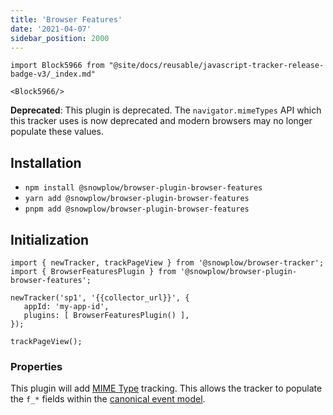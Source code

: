 ```yaml
---
title: 'Browser Features'
date: '2021-04-07'
sidebar_position: 2000
---
```


```mdx-code-block
import Block5966 from "@site/docs/reusable/javascript-tracker-release-badge-v3/_index.md"

<Block5966/>
```

**Deprecated**: This plugin is deprecated. The `navigator.mimeTypes` API which this tracker uses is now deprecated and modern browsers may no longer populate these values.

## Installation

- `npm install @snowplow/browser-plugin-browser-features`
- `yarn add @snowplow/browser-plugin-browser-features`
- `pnpm add @snowplow/browser-plugin-browser-features`

## Initialization

```
import { newTracker, trackPageView } from '@snowplow/browser-tracker';
import { BrowserFeaturesPlugin } from '@snowplow/browser-plugin-browser-features';

newTracker('sp1', '{{collector_url}}', {
   appId: 'my-app-id',
   plugins: [ BrowserFeaturesPlugin() ],
});

trackPageView();
```

### Properties

This plugin will add [MIME Type](https://developer.mozilla.org/en-US/docs/Web/API/NavigatorPlugins/mimeTypes) tracking. This allows the tracker to populate the `f_*` fields within the [canonical event model](/docs/understanding-your-pipeline/canonical-event/index.md).
